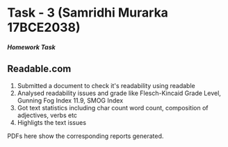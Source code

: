 # Task - 3 (Samridhi Murarka 17BCE2038)
##### Homework Task

## Readable.com
  1. Submitted a document to check it's readability using readable
  2. Analysed readability issues and grade like Flesch-Kincaid	Grade	Level, Gunning	Fog	Index 11.9, SMOG	Index 
  3. Got text statistics including char count word count, composition of adjectives, verbs etc
  4. Highligts the text issues
  
PDFs here show the corresponding reports generated.
